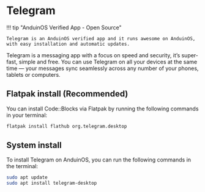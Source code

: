 # Telegram

!!! tip "AnduinOS Verified App - Open Source"

    Telegram is an AnduinOS verified app and it runs awesome on AnduinOS, with easy installation and automatic updates.

Telegram is a messaging app with a focus on speed and security, it’s super-fast, simple and free. You can use Telegram on all your devices at the same time — your messages sync seamlessly across any number of your phones, tablets or computers.

## Flatpak install (Recommended)

You can install Code::Blocks via Flatpak by running the following commands in your terminal:

```bash
flatpak install flathub org.telegram.desktop
```

## System install

To install Telegram on AnduinOS, you can run the following commands in the terminal:

```bash
sudo apt update
sudo apt install telegram-desktop
```
